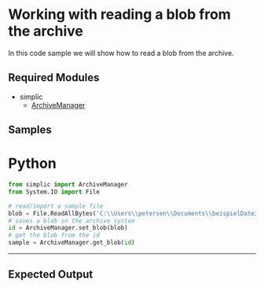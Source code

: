 # Working with reading a blob from the archive

In this code sample we will show how to read a blob from the archive.
## Required Modules

- simplic
    - [ArchiveManager](xref:ArchiveManager)

## Samples

# Python

```python
from simplic import ArchiveManager
from System.IO import File

# read/import a sample file
blob = File.ReadAllBytes('C:\\Users\\petersen\\Documents\\beispielDatei.txt')
# saves a blob in the archive system
id = ArchiveManager.set_blob(blob)
# get the blob from the id
sample = ArchiveManager.get_blob(id)

```
***

## Expected Output 
```
```
